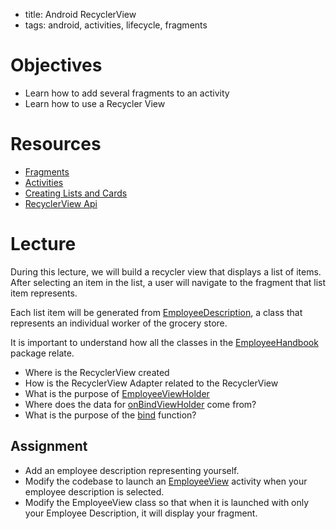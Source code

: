 - title: Android RecyclerView
- tags: android, activities, lifecycle, fragments

# Objectives

- Learn how to add several fragments to an activity
- Learn how to use a Recycler View

# Resources

- [Fragments](https://developer.android.com/guide/components/fragments.html)
- [Activities](https://developer.android.com/guide/components/activities.html)
- [Creating Lists and Cards](https://developer.android.com/training/material/lists-cards.html)
- [RecyclerView Api](https://developer.android.com/reference/android/support/v7/widget/RecyclerView.html)

# Lecture

During this lecture, we will build a recycler view that displays a list of items. After selecting an item in the list, a user will
navigate to the fragment that list item represents.

Each list item will be generated from [EmployeeDescription](
https://github.com/JsjRoboticsClassroom/AndroidGroceryStore/blob/master/app/src/main/java/nyc/c4q/grocerystore/employeeHandbook/EmployeeDescription.java), a class that represents an individual worker of the grocery store.


It is important to understand how all the classes in the [EmployeeHandbook](https://github.com/JsjRoboticsClassroom/AndroidGroceryStore/tree/master/app/src/main/java/nyc/c4q/grocerystore/employeeHandbook) package relate.

- Where is the RecyclerView created
- How is the RecyclerView Adapter related to the RecyclerView
- What is the purpose of [EmployeeViewHolder](https://github.com/JsjRoboticsClassroom/AndroidGroceryStore/blob/master/app/src/main/java/nyc/c4q/grocerystore/employeeHandbook/EmployeeViewHolder.java)
- Where does the data for [onBindViewHolder](https://github.com/JsjRoboticsClassroom/AndroidGroceryStore/blob/master/app/src/main/java/nyc/c4q/grocerystore/employeeHandbook/EmployeeListAdapter.java#L31) come from?
- What is the purpose of the [bind](https://github.com/JsjRoboticsClassroom/AndroidGroceryStore/blob/master/app/src/main/java/nyc/c4q/grocerystore/employeeHandbook/EmployeeViewHolder.java#L29) function?

## Assignment
- Add an employee description representing yourself.
- Modify the codebase to launch an [EmployeeView](https://github.com/JsjRoboticsClassroom/AndroidGroceryStore/blob/master/app/src/main/java/nyc/c4q/grocerystore/employeeHandbook/EmployeeView.java) activity when your employee description is selected.
- Modify the EmployeeView class so that when it is launched with only your Employee Description, it will display your fragment.
